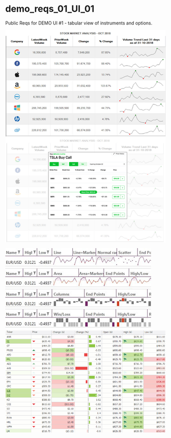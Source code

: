 # demo_reqs_01_UI_01
Public Reqs for DEMO UI #1 - tabular view of instruments and options.

![ex_1](imgs/instruments.jpeg)
![popup](imgs/options_bokeh_popup.png)

![ex](imgs/forex.jpeg)
![ex](imgs/grid_animated.gif)

